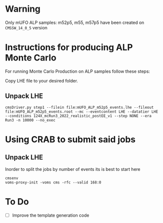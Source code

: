 # Warning
Only mUFO ALP samples: m52p5, m55, m57p5 have been created on `CMSSW_14_0_5` version

# Instructions for producing ALP Monte Carlo
For running Monte Carlo Production on ALP samples follow these steps:

Copy LHE file to your desired folder.

## Unpack LHE
```
cmsDriver.py step1 --filein file:mUFO_ALP_m52p5_events.lhe --fileout file:mUFO_ALP_m52p5_events.root --mc --eventcontent LHE --datatier LHE --conditions 124X_mcRun3_2022_realistic_postEE_v1 --step NONE --era Run3 -n 10000 --no_exec
```

# Using CRAB to submit said jobs

## Unpack LHE
Inorder to split the jobs by number of events its is best to start here

```
cmsenv
voms-proxy-init -voms cms -rfc --valid 168:0
```


# To Do
+ [ ] Improve the template generation code
